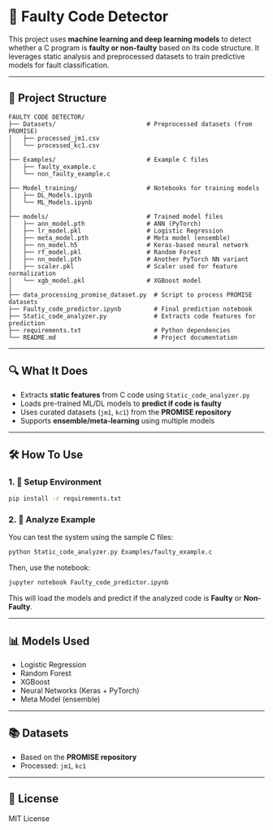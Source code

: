 # 🧠 Faulty Code Detector

This project uses **machine learning and deep learning models** to detect whether a C program is **faulty or non-faulty** based on its code structure. It leverages static analysis and preprocessed datasets to train predictive models for fault classification.

---

## 📁 Project Structure

```
FAULTY CODE DETECTOR/
├── Datasets/                         # Preprocessed datasets (from PROMISE)
│   ├── processed_jm1.csv
│   └── processed_kc1.csv
│
├── Examples/                         # Example C files
│   ├── faulty_example.c
│   └── non_faulty_example.c
│
├── Model_training/                   # Notebooks for training models
│   ├── DL_Models.ipynb
│   └── ML_Models.ipynb
│
├── models/                           # Trained model files
│   ├── ann_model.pth                 # ANN (PyTorch)
│   ├── lr_model.pkl                  # Logistic Regression
│   ├── meta_model.pth                # Meta model (ensemble)
│   ├── nn_model.h5                   # Keras-based neural network
│   ├── rf_model.pkl                  # Random Forest
│   ├── nn_model.pth                  # Another PyTorch NN variant
│   ├── scaler.pkl                    # Scaler used for feature normalization
│   └── xgb_model.pkl                 # XGBoost model
│
├── data_processing_promise_dataset.py  # Script to process PROMISE datasets
├── Faulty_code_predictor.ipynb         # Final prediction notebook
├── Static_code_analyzer.py             # Extracts code features for prediction
├── requirements.txt                    # Python dependencies
└── README.md                           # Project documentation
```

---

## 🔍 What It Does

- Extracts **static features** from C code using `Static_code_analyzer.py`
- Loads pre-trained ML/DL models to **predict if code is faulty**
- Uses curated datasets (`jm1`, `kc1`) from the **PROMISE repository**
- Supports **ensemble/meta-learning** using multiple models

---

## 🛠 How To Use

### 1. 🔧 Setup Environment

```bash
pip install -r requirements.txt
```

### 2. 🧪 Analyze Example

You can test the system using the sample C files:

```bash
python Static_code_analyzer.py Examples/faulty_example.c
```

Then, use the notebook:

```bash
jupyter notebook Faulty_code_predictor.ipynb
```

This will load the models and predict if the analyzed code is **Faulty** or **Non-Faulty**.

---

## 📊 Models Used

- Logistic Regression  
- Random Forest  
- XGBoost  
- Neural Networks (Keras + PyTorch)  
- Meta Model (ensemble)

---

## 📚 Datasets

- Based on the **PROMISE repository**
- Processed: `jm1`, `kc1`

---

## 📄 License

MIT License
